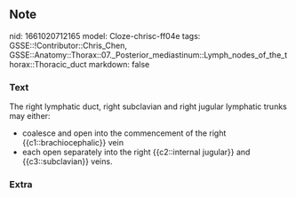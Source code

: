 ## Note
nid: 1661020712165
model: Cloze-chrisc-ff04e
tags: GSSE::!Contributor::Chris_Chen, GSSE::Anatomy::Thorax::07._Posterior_mediastinum::Lymph_nodes_of_the_thorax::Thoracic_duct
markdown: false

### Text
The right lymphatic duct, right subclavian and right jugular
lymphatic trunks may either:
<ul>
  <li>coalesce and open into the commencement of the right
  {{c1::brachiocephalic}} vein
  <li>each open separately into the right {{c2::internal jugular}}
  and {{c3::subclavian}} veins.
</ul>

### Extra

